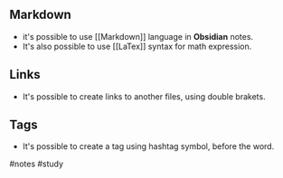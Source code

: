 ## Markdown

* it's possible to use [[Markdown]] language in **Obsidian** notes.
* It's also possible to use [[LaTex]] syntax for math expression.

## Links

* It's possible to create links to another files, using double brakets.

## Tags

* It's possible to create a tag using hashtag symbol, before the word.

#notes #study